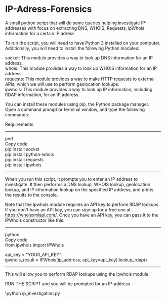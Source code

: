 # IP-Adress-Forensics
A small python script that will do some queries helping investigate IP-addresses with focus on extracting DNS, WHOIS, Requests, ipWhois information for a certain IP adress

To run the script, you will need to have Python 3 installed on your computer. Additionally, you will need to install the following Python modules:

socket: This module provides a way to look up DNS information for an IP address.<br>
whois: This module provides a way to look up WHOIS information for an IP address.<br>
requests: This module provides a way to make HTTP requests to external APIs, which we will use to perform geolocation lookups.<br>
ipwhois: This module provides a way to look up IP information, including RDAP information, for an IP address.<br>

You can install these modules using pip, the Python package manager. Open a command prompt or terminal window, and type the following commands:

Requirements:

****
perl<br>
Copy code<br>
pip install socket<br>
pip install python-whois<br>
pip install requests<br>
pip install ipwhois<br>
****

When you run this script, it prompts you to enter an IP address to investigate. It then performs a DNS lookup, WHOIS lookup, geolocation lookup, and IP information lookup on the specified IP address, and prints the results to the console.

Note that the ipwhois module requires an API key to perform RDAP lookups. If you don't have an API key, you can sign up for a free one at https://whoisxmlapi.com/. Once you have an API key, you can pass it to the IPWhois constructor like this:

****
python<br>
Copy code<br>
from ipwhois import IPWhois<br>

api_key = "YOUR_API_KEY"<br>
ipwhois_result = IPWhois(ip_address, api_key=api_key).lookup_rdap()<br>
****

This will allow you to perform RDAP lookups using the ipwhois module.

RUN THE SCRIPT and you will be prompted for an IP-address

\\python ip_investigation.py
